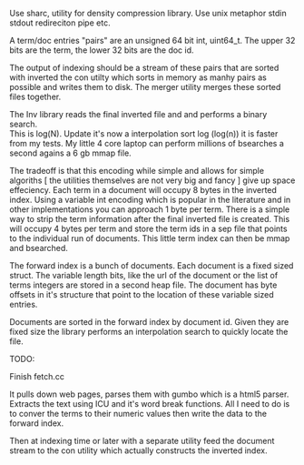 Use sharc, utility for density compression library.
Use unix metaphor stdin stdout redireciton pipe etc.  

A term/doc entries "pairs" are an unsigned 64 bit int, uint64_t.
The upper 32 bits are the term, the lower 32 bits are the doc id.

The output of indexing should be a stream of these pairs that are 
sorted with inverted the con utilty which sorts in memory as manhy pairs as 
possible and writes them to disk.  The merger utility merges these sorted
files together.

The Inv library reads the final inverted file and and performs a binary search.  
This is log(N).  Update it's now a interpolation sort log (log(n)) it is faster 
from my tests.  My little 4 core laptop can perform millions of bsearches a 
second agains a 6 gb mmap file.

The tradeoff is that this encoding while simple and allows for simple 
algoriths [ the utilities themselves are not very big and fancy ] give up
space effeciency.  Each term in a document will occupy 8 bytes in the 
inverted index.  Using a variable int encoding which is popular in the literature
and in other implementations you can approach 1 byte per term.  There is a simple
way to strip the term information after the final inverted file is created.  This
will occupy 4 bytes per term and store the term ids in a sep file that points to
the individual run of documents.  This little term index can then be mmap and
bsearched.

The forward index is a bunch of documents.  Each document is a fixed sized struct.
The variable length bits, like the url of the document or the list of terms integers
are stored in a second heap file.  The document has byte offsets in it's structure
that point to the location of these variable sized entries.  

Documents are sorted in the forward index by document id.  Given they are fixed size
the library performs an interpolation search to quickly locate the file.


TODO:

Finish fetch.cc

It pulls down web pages, parses them with gumbo which is a html5 parser.  Extracts the 
text using ICU and it's word break functions.  All I need to do is to conver the terms 
to their numeric values then write the data to the forward index.

Then at indexing time or later with a separate utility feed the document stream to the 
con utility which actually constructs the inverted index. 

